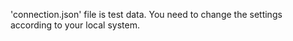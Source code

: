 
'connection.json' file is test data.
You need to change the settings according to your local system.
